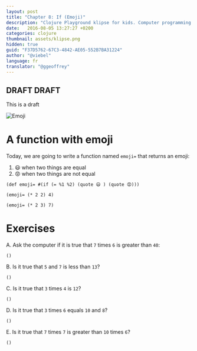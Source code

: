 ```yaml
---
layout: post
title: "Chapter 8: If (Emoji)"
description: "Clojure Playground klipse for kids. Computer programming course. Functions."
date:   2016-08-05 13:27:27 +0200
categories: clojure
thumbnail: assets/klipse.png
hidden: true
guid: "F37D5762-67C3-4842-AE05-552B7BA31224"
author: "@viebel"
language: fr
translator: "@ggeoffrey"
---
```


## DRAFT DRAFT

This is a draft

![Emoji](/assets/emoji.jpg)

# A function with emoji

Today, we are going to write a function named `emoji=` that returns an emoji:

1. 😃  when two things are equal
2. 😡  when two things are not equal



~~~klipse
(def emoji= #(if (= %1 %2) (quote 😃 ) (quote 😡)))
~~~

~~~klipse
(emoji= (* 2 2) 4)
~~~

~~~klipse
(emoji= (* 2 3) 7)
~~~

# Exercises 

A. Ask the computer if it is true that `7` times `6` is greater than `40`:

~~~klipse
()
~~~

B. Is it true that `5` and `7` is less than `13`?

~~~klipse
()
~~~

C. Is it true that `3` times `4` is `12`?

~~~klipse
()
~~~

D. Is it true that `3` times `6` equals `10` and `8`?

~~~klipse
()
~~~

E. Is it true that `7` times `7` is greater than `10` times `6`?

~~~klipse
()
~~~

